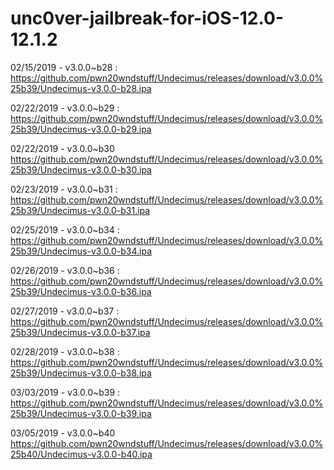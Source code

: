 # unc0ver-jailbreak-for-iOS-12.0-12.1.2

02/15/2019 - v3.0.0~b28 : 
https://github.com/pwn20wndstuff/Undecimus/releases/download/v3.0.0%25b39/Undecimus-v3.0.0-b28.ipa

02/22/2019 - v3.0.0~b29 :
https://github.com/pwn20wndstuff/Undecimus/releases/download/v3.0.0%25b39/Undecimus-v3.0.0-b29.ipa

02/22/2019 - v3.0.0~b30
https://github.com/pwn20wndstuff/Undecimus/releases/download/v3.0.0%25b39/Undecimus-v3.0.0-b30.ipa

02/23/2019 - v3.0.0~b31 :
https://github.com/pwn20wndstuff/Undecimus/releases/download/v3.0.0%25b39/Undecimus-v3.0.0-b31.ipa

02/25/2019 - v3.0.0~b34 :
https://github.com/pwn20wndstuff/Undecimus/releases/download/v3.0.0%25b39/Undecimus-v3.0.0-b34.ipa

02/26/2019 - v3.0.0~b36 :
https://github.com/pwn20wndstuff/Undecimus/releases/download/v3.0.0%25b39/Undecimus-v3.0.0-b36.ipa

02/27/2019 - v3.0.0~b37 :
https://github.com/pwn20wndstuff/Undecimus/releases/download/v3.0.0%25b39/Undecimus-v3.0.0-b37.ipa

02/28/2019 - v3.0.0~b38 :
https://github.com/pwn20wndstuff/Undecimus/releases/download/v3.0.0%25b39/Undecimus-v3.0.0-b38.ipa

03/03/2019 - v3.0.0~b39 :
https://github.com/pwn20wndstuff/Undecimus/releases/download/v3.0.0%25b39/Undecimus-v3.0.0-b39.ipa

03/05/2019 - v3.0.0~b40
https://github.com/pwn20wndstuff/Undecimus/releases/download/v3.0.0%25b40/Undecimus-v3.0.0-b40.ipa
